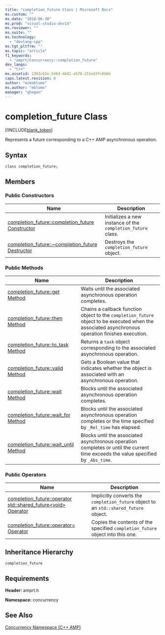 ```yaml
---
title: "completion_future Class | Microsoft Docs"
ms.custom: ""
ms.date: "2018-06-30"
ms.prod: "visual-studio-dev14"
ms.reviewer: ""
ms.suite: ""
ms.technology: 
  - "devlang-cpp"
ms.tgt_pltfrm: ""
ms.topic: "article"
f1_keywords: 
  - "amprt/Concurrency::completion_future"
dev_langs: 
  - "C++"
ms.assetid: 1303c62e-546d-4b02-a578-251ed3fc0b6b
caps.latest.revision: 8
author: "mikeblome"
ms.author: "mblome"
manager: "ghogen"
---
```

# completion_future Class
[!INCLUDE[blank_token](../../../includes/blank-token.md)]

Represents a future corresponding to a C++ AMP asynchronous operation.  
  
## Syntax  
  
```  
class completion_future;  
```  
  
## Members  
  
### Public Constructors  
  
|Name|Description|  
|----------|-----------------|  
|[completion_future::completion_future Constructor](../Topic/completion_future::completion_future%20Constructor.md)|Initializes a new instance of the `completion_future` class.|  
|[completion_future::~completion_future Destructor](../Topic/completion_future::~completion_future%20Destructor.md)|Destroys the `completion_future` object.|  
  
### Public Methods  
  
|Name|Description|  
|----------|-----------------|  
|[completion_future::get Method](../Topic/completion_future::get%20Method.md)|Waits until the associated asynchronous operation completes.|  
|[completion_future::then Method](../Topic/completion_future::then%20Method.md)|Chains a callback function object to the `completion_future` object to be executed when the associated asynchronous operation finishes execution.|  
|[completion_future::to_task Method](../Topic/completion_future::to_task%20Method.md)|Returns a `task` object corresponding to the associated asynchronous operation.|  
|[completion_future::valid Method](../Topic/completion_future::valid%20Method.md)|Gets a Boolean value that indicates whether the object is associated with an asynchronous operation.|  
|[completion_future::wait Method](../Topic/completion_future::wait%20Method.md)|Blocks until the associated asynchronous operation completes.|  
|[completion_future::wait_for Method](../Topic/completion_future::wait_for%20Method.md)|Blocks until the associated asynchronous operation completes or the time specified by `_Rel_time` has elapsed.|  
|[completion_future::wait_until Method](../Topic/completion_future::wait_until%20Method.md)|Blocks until the associated asynchronous operation completes or until the current time exceeds the value specified by `_Abs_time`.|  
  
### Public Operators  
  
|Name|Description|  
|----------|-----------------|  
|[completion_future::operator std::shared_future\<void> Operator](../Topic/completion_future::operator%20std::shared_future%3Cvoid%3E%20Operator.md)|Implicitly converts the `completion_future` object to an `std::shared_future` object.|  
|[completion_future::operator= Operator](../Topic/completion_future::operator=%20Operator.md)|Copies the contents of the specified `completion_future` object into this one.|  
  
## Inheritance Hierarchy  
 `completion_future`  
  
## Requirements  
 **Header:** amprt.h  
  
 **Namespace:** concurrency  
  
## See Also  
 [Concurrency Namespace (C++ AMP)](../../../parallel/amp/reference/concurrency-namespace-cpp-amp.md)
